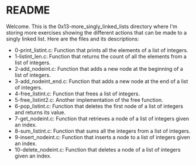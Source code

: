 # README

Welcome. This is the 0x13-more_singly_linked_lists directory where I'm storing more exercises showing the different actions that can be made to a singly linked list. Here are the files and its descriptions:

 - 0-print_listint.c: Function that prints all the elements of a list of integers.
 - 1-listint_len.c: Function that returns the count of all the elements from a list of integers. 
 - 2-add_nodeint.c: Function that adds a new node at the beginning of a list of integers.
 - 3-add_nodeint_end.c: Function that adds a new node at the end of a list of integers.
 - 4-free_listint.c: Function that frees a list of integers.
 - 5-free_listint2.c: Another implementation of the free function.
 - 6-pop_listint.c: Function that deletes the first node of a list of integers and returns its value.
 - 7-get_nodeint.c: Function that retrieves a node of a list of integers given an index.
 - 8-sum_listint.c: Function that sums all the integers from a list of integers.
 - 9-insert_nodeint.c: Function that inserts a node to a list of integers given an index.
 - 10-delete_nodeint.c: Function that deletes a node of a list of integers given an index.
